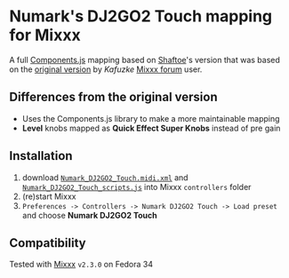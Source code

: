 # Numark's DJ2GO2 Touch mapping for Mixxx

A full [Components.js][components] mapping based on [Shaftoe][shaftoe]'s version that was based on the [original version][original] by *Kafuzke* [Mixxx forum][mixxx-forum] user.

## Differences from the original version

- Uses the Components.js library to make a more maintainable mapping
- **Level** knobs mapped as **Quick Effect Super Knobs** instead of pre gain

## Installation

1. download [`Numark_DJ2GO2_Touch.midi.xml`](Numark_DJ2GO2_Touch.midi.xml) and [`Numark_DJ2GO2_Touch_scripts.js`](Numark_DJ2GO2_Touch_scripts.js) into Mixxx `controllers` folder
1. (re)start Mixxx
1. `Preferences -> Controllers -> Numark DJ2GO2 Touch -> Load preset` and choose **Numark DJ2GO2 Touch**

## Compatibility

Tested with [Mixxx][mixxx] `v2.3.0` on Fedora 34

[components]: <https://github.com/mixxxdj/mixxx/wiki/Components-JS>
[mixxx-forum]: <https://www.mixxx.org/forums/viewtopic.php?f=7&t=13376>
[mixxx]: <https://mixxx.org/>
[original]: <https://www.mixxx.org/forums/download/file.php?id=2887&sid=698869103ca58eb81eaad3516d8d052d>
[pancake]: <https://www.mixxx.org/forums/viewtopic.php?f=7&t=13376#p44534>
[shaftoe]: <https://github.com/shaftoe>